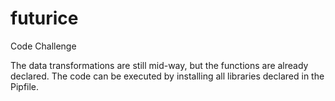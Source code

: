 # futurice
Code Challenge

The data transformations are still mid-way, but the functions are already declared.
The code can be executed by installing all libraries declared in the Pipfile.

